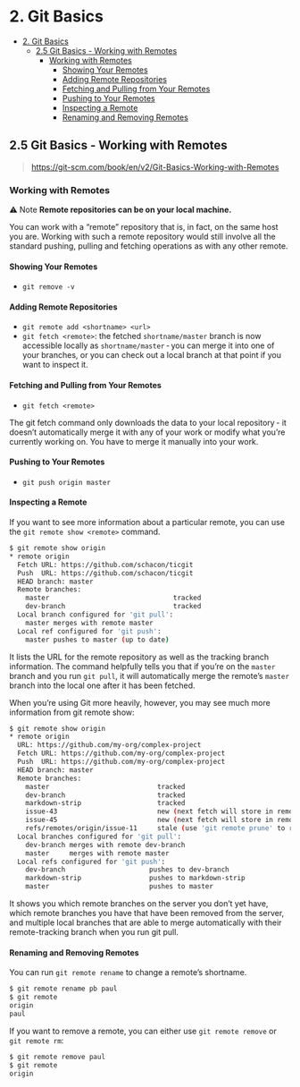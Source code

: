 # 2. Git Basics

- [2. Git Basics](#2-git-basics)
  - [2.5 Git Basics - Working with Remotes](#25-git-basics---working-with-remotes)
    - [Working with Remotes](#working-with-remotes)
      - [Showing Your Remotes](#showing-your-remotes)
      - [Adding Remote Repositories](#adding-remote-repositories)
      - [Fetching and Pulling from Your Remotes](#fetching-and-pulling-from-your-remotes)
      - [Pushing to Your Remotes](#pushing-to-your-remotes)
      - [Inspecting a Remote](#inspecting-a-remote)
      - [Renaming and Removing Remotes](#renaming-and-removing-remotes)

## 2.5 Git Basics - Working with Remotes

> <https://git-scm.com/book/en/v2/Git-Basics-Working-with-Remotes>

### Working with Remotes

⚠️ Note **Remote repositories can be on your local machine.**

You can work with a “remote” repository that is, in fact, on the same host you
are. Working with such a remote repository would still involve all the standard
pushing, pulling and fetching operations as with any other remote.

#### Showing Your Remotes

- `git remove -v`

#### Adding Remote Repositories

- `git remote add <shortname> <url>`
- `git fetch <remote>`: the fetched `shortname/master` branch is now
  accessible locally as `shortname/master` - you can merge it into one of your
  branches, or you can check out a local branch at that point if you want to
  inspect it.

#### Fetching and Pulling from Your Remotes

- `git fetch <remote>`

The git fetch command only downloads the data to your local repository -
it doesn’t automatically merge it with any of your work or modify what you’re
currently working on. You have to merge it manually into your work.

#### Pushing to Your Remotes

- `git push origin master`

#### Inspecting a Remote

If you want to see more information about a particular remote, you can use the
`git remote show <remote>` command.

```sh
$ git remote show origin
* remote origin
  Fetch URL: https://github.com/schacon/ticgit
  Push  URL: https://github.com/schacon/ticgit
  HEAD branch: master
  Remote branches:
    master                               tracked
    dev-branch                           tracked
  Local branch configured for 'git pull':
    master merges with remote master
  Local ref configured for 'git push':
    master pushes to master (up to date)
```

It lists the URL for the remote repository as well as the tracking branch
information. The command helpfully tells you that if you’re on the `master`
branch and you run `git pull`, it will automatically merge the remote’s `master`
branch into the local one after it has been fetched.

When you’re using Git more heavily, however, you may see much more information
from git remote show:

```sh
$ git remote show origin
* remote origin
  URL: https://github.com/my-org/complex-project
  Fetch URL: https://github.com/my-org/complex-project
  Push  URL: https://github.com/my-org/complex-project
  HEAD branch: master
  Remote branches:
    master                           tracked
    dev-branch                       tracked
    markdown-strip                   tracked
    issue-43                         new (next fetch will store in remotes/origin)
    issue-45                         new (next fetch will store in remotes/origin)
    refs/remotes/origin/issue-11     stale (use 'git remote prune' to remove)
  Local branches configured for 'git pull':
    dev-branch merges with remote dev-branch
    master     merges with remote master
  Local refs configured for 'git push':
    dev-branch                     pushes to dev-branch                     (up to date)
    markdown-strip                 pushes to markdown-strip                 (up to date)
    master                         pushes to master                         (up to date)
```

It shows you which remote branches on the server you don’t yet have, which
remote branches you have that have been removed from the server, and multiple
local branches that are able to merge automatically with their remote-tracking
branch when you run git pull.

#### Renaming and Removing Remotes

You can run `git remote rename` to change a remote’s shortname.

```sh
$ git remote rename pb paul
$ git remote
origin
paul
```

If you want to remove a remote, you can either use `git remote remove` or
`git remote rm`:

```sh
$ git remote remove paul
$ git remote
origin
```
